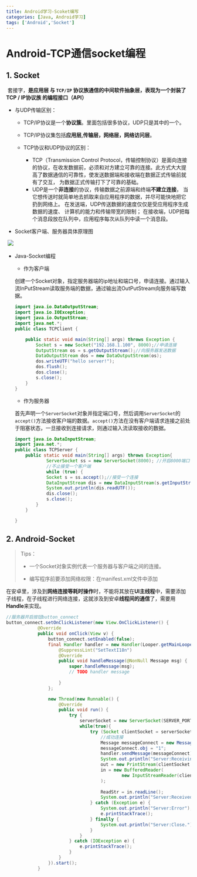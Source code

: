 ```yaml
---
title: Android学习-Scoket编写
categories: [Java, Android学习]
tags: ['Android','Socket']
---
```


# Android-TCP通信socket编程

## 1. Socket

​	套接字，**是应用层 与 `TCP/IP` 协议族通信的中间软件抽象层，表现为一个封装了 TCP / IP协议族 的编程接口（API）**

 * 与UDP传输区别：

   * TCP/IP协议是一个**协议簇**。里面包括很多协议，UDP只是其中的一个。

   * TCP/IP协议集包括**应用层,传输层，网络层，网络访问层**。
   * TCP协议和UDP协议的区别：
     * TCP（Transmission Control Protocol，传输控制协议）是面向连接的协议，在收发数据前，必须和对方建立可靠的连接。此方式大大提高了数据通信的可靠性，使发送数据端和接收端在数据正式传输前就有了交互， 为数据正式传输打下了可靠的基础。
     * UDP是一个**非连接**的协议，传输数据之前源端和终端**不建立连接**， 当它想传送时就简单地去抓取来自应用程序的数据，并尽可能快地把它扔到网络上。 在发送端，UDP传送数据的速度仅仅是受应用程序生成数据的速度、 计算机的能力和传输带宽的限制； 在接收端，UDP把每个消息段放在队列中，应用程序每次从队列中读一个消息段。

* Socket客户端、服务器具体原理图

​	![](https://upload-images.jianshu.io/upload_images/944365-8df0ed7afe6b32d1.png?imageMogr2/auto-orient/strip)

* Java-Socket编程

  * 作为客户端

  ​	创建一个Socket对象，指定服务器端的ip地址和端口号，申请连接。通过输入流InPutStream读取服务端的数据，通过输出流OutPutStream向服务端写数据。

  ```java
  import java.io.DataOutputStream;
  import java.io.IOException;
  import java.io.OutputStream;
  import java.net.*;
  public class TCPClient {
  
      public static void main(String[] args) throws Exception {
          Socket s = new Socket("192.168.1.100", 8000);//申请连接
          OutputStream os = s.getOutputStream();//向服务器发送数据
          DataOutputStream dos = new DataOutputStream(os);
          dos.writeUTF("hello server!");
          dos.flush();
          dos.close();
          s.close();
      }
  }
  ```

  * 作为服务器

  ​	首先声明一个`ServerSocket`对象并指定端口号，然后调用`ServerSocket`的`accept()`方法接收客户端的数据。`accept()`方法在没有客户端请求连接之前处于阻塞状态，一旦接收到连接请求，则通过输入流读取接收的数据。

  ```java
  import java.io.DataInputStream;
  import java.net.*;
  public class TCPServer {
      public static void main(String[] args) throws Exception{
              ServerSocket ss = new ServerSocket(8000); //开启8000端口
              //不止接受一个客户端
              while (true) {
              Socket s = ss.accept();//接受一个连接
              DataInputStream dis = new DataInputStream(s.getInputStream());//输入管道
              System.out.println(dis.readUTF());
              dis.close();
              s.close();
          }
      }
  
  }
  ```

## 2. Android-Socket

> Tips：
>
> * 一个Socket对象实例代表一个服务器与客户端之间的连接。
>
> * 编写程序前要添加网络权限：在manifest.xml文件中添加<uses-permission android:name="android.permission.INTERNET" />

​	在安卓里，涉及到**网络连接等耗时操作**时，不能将其放在**UI主线程**中，需要添加子线程，在子线程进行网络连接，这就涉及到安卓**线程间的通信**了，需要用**Handle**来实现。

```java
//服务器开启按钮button_connect
button_connect.setOnClickListener(new View.OnClickListener() {
            @Override
            public void onClick(View v) {
                button_connect.setEnabled(false);
                final Handler handler = new Handler(Looper.getMainLooper()){
                    @SuppressLint("SetTextI18n")
                    @Override
                    public void handleMessage(@NonNull Message msg) {
                        super.handleMessage(msg);
                        // TODO handler message
                        
                    }
                };

                new Thread(new Runnable() {
                    @Override
                    public void run() {
                        try {
                            serverSocket = new ServerSocket(SERVER_PORT); 
                            while(true){
                                try (Socket clientSocket = serverSocket.accept()) {
                                    //成功连接
                                    Message messageConnect = new Message();
                                    messageConnect.obj = "1";
                                    handler.sendMessage(messageConnect);
                                    System.out.println("Server:Receiving...");
                                    out = new PrintStream(clientSocket.getOutputStream());
                                    in = new BufferedReader(
                                            new InputStreamReader(clientSocket.getInputStream())
                                    );
                                    
                                    ReadStr = in.readLine();
                                    System.out.println("Server:Received: '" + ReadStr + "'");
                                } catch (Exception e) {
                                    System.out.println("Server:Error");
                                    e.printStackTrace();
                                } finally {
                                    System.out.println("Server:Close.");
                                }
                            }
                        } catch (IOException e) {
                            e.printStackTrace();
                        }
                    }
                }).start();
            }
```



​	

